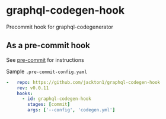# graphql-codegen-hook
Precommit hook for graphql-codegenerator  


## As a pre-commit hook

See [pre-commit](https://github.com/pre-commit/pre-commit) for instructions

Sample `.pre-commit-config.yaml`

```yaml
-   repo: https://github.com/jackton1/graphql-codegen-hook
    rev: v0.0.11
    hooks:
      - id: graphql-codegen-hook
        stages: [commit]
        args: ['--config', 'codegen.yml']
```
